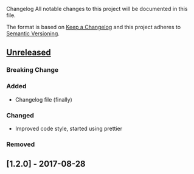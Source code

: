 Changelog
All notable changes to this project will be documented in this file.

The format is based on [Keep a Changelog](http://keepachangelog.com/en/1.0.0/)
and this project adheres to [Semantic Versioning](http://semver.org/spec/v2.0.0.html).

## [Unreleased]
### Breaking Change
### Added
- Changelog file (finally)
### Changed
- Improved code style, started using prettier
### Removed

## [1.2.0] - 2017-08-28

[Unreleased]: https://github.com/JCMais/compare/v1.2.0...HEAD
[Unreleased]: https://github.com/JCMais/compare/v1.1.0...v1.2.0

